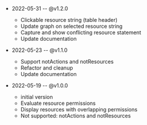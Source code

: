 - 2022-05-31 -- @v1.2.0
    - Clickable resource string (table header)
    - Update graph on selected resource string
    - Capture and show conflicting resource statement
    - Update documentation 

- 2022-05-23 -- @v1.1.0
    - Support notActions and notResources
    - Refactor and cleanup
    - Update documentation 


- 2022-05-19 --  @v1.0.0
    - initial version
    - Evaluate resource permissions
    - Display resources with overlapping permissions
    - Not supported: notActions and notResources

